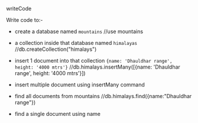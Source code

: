 writeCode

Write code to:-

- create a database named `mountains`
  //use mountains
- a collection inside that database named `himalayas`
  //db.createCollection("himalays")
- insert 1 document into that collection `{name: 'Dhauldhar range', height: '4000 mtrs'}`
  //db.himalays.insertMany([{name: 'Dhauldhar range', height: '4000 mtrs'}])
- insert multiple document using insertMany command

- find all documents from mountains
  //db.himalays.find({name:"Dhauldhar range"})
- find a single document using name
